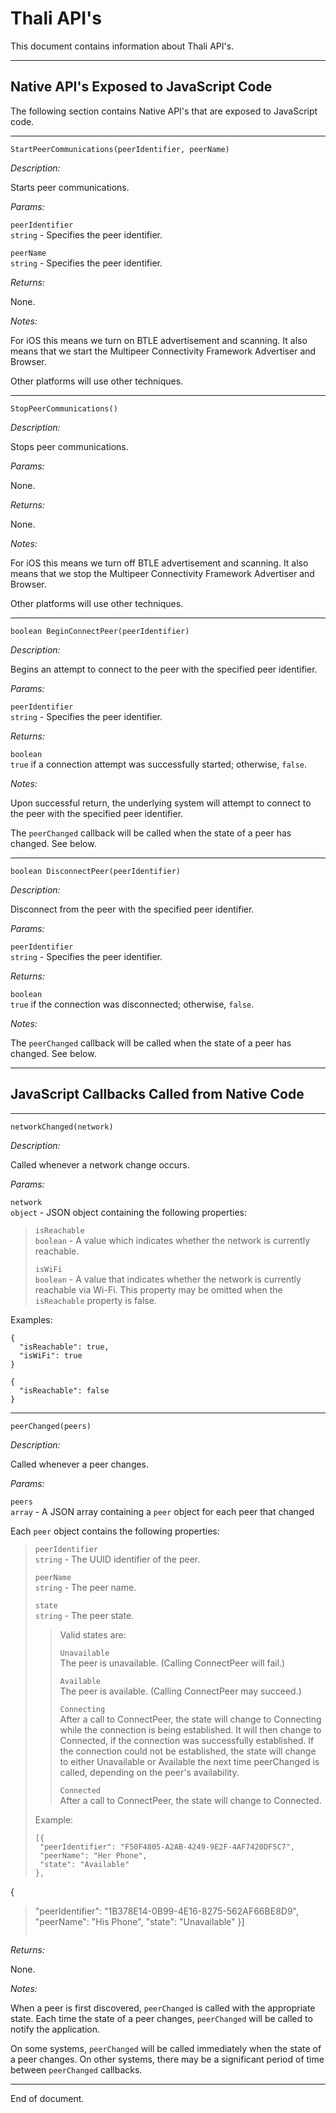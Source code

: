 # Thali API's
This document contains information about Thali API's.

---

## Native API's Exposed to JavaScript Code
The following section contains Native API's that are exposed to JavaScript code.

---
`StartPeerCommunications(peerIdentifier, peerName)`

*Description:*

Starts peer communications.

*Params:* 

`peerIdentifier`  
`string` - Specifies the peer identifier.

`peerName`  
`string` - Specifies the peer identifier.

*Returns:*

None. 

*Notes:* 

For iOS this means we turn on BTLE advertisement and scanning. It also means that we
start the Multipeer Connectivity Framework Advertiser and Browser.

Other platforms will use other techniques.

---
`StopPeerCommunications()`  

*Description:*   

Stops peer communications. 

*Params:* 

None.

*Returns:*

None. 

*Notes:* 

For iOS this means we turn off BTLE advertisement and scanning. It also means that we
stop the Multipeer Connectivity Framework Advertiser and Browser.

Other platforms will use other techniques.

---
`boolean BeginConnectPeer(peerIdentifier)`  

*Description:*   

Begins an attempt to connect to the peer with the specified peer identifier.

*Params:* 

`peerIdentifier`  
`string` - Specifies the peer identifier.

*Returns:*

`boolean`  
`true` if a connection attempt was successfully started; otherwise, `false`.

*Notes:* 

Upon successful return, the underlying system will attempt to connect to the peer 
with the specified peer identifier. 

The `peerChanged` callback will be called when the state of a peer has changed. See
below.

---
`boolean DisconnectPeer(peerIdentifier)`

*Description:*   

Disconnect from the peer with the specified peer identifier.

*Params:* 

`peerIdentifier`  
`string` - Specifies the peer identifier.

*Returns:*

`boolean`  
`true` if the connection was disconnected; otherwise, `false`.

*Notes:* 

The `peerChanged` callback will be called when the state of a peer has changed. See
below.

---

## JavaScript Callbacks Called from Native Code

---
`networkChanged(network)`

*Description:*   

Called whenever a network change occurs.

*Params:*

`network`  
`object` - JSON object containing the following properties:

>`isReachable`  
>`boolean` - A value which indicates whether the network is currently reachable.
>
>`isWiFi`  
>`boolean` - A value that indicates whether the network is currently reachable via Wi-Fi. This property may be omitted when the `isReachable` property is false.

Examples:

```
{
  "isReachable": true,
  "isWiFi": true
}

{
  "isReachable": false
}
```

---
`​peerChanged(peers)`

*Description:*   

Called whenever a peer changes.

*Params:*

`peers`  
`array` - A JSON array containing a `peer` object for each peer that changed

Each `peer` object contains the following properties:

>`peerIdentifier`  
>`string` - The UUID identifier of the peer.
>
>`peerName`  
>`string` - The peer name.
>
>`state`  
>`string` - The peer state.
>
>>Valid states are:
>>
>>`Unavailable`  
>>The peer is unavailable. (Calling ConnectPeer will fail.)
>>
>>`Available`  
>>The peer is available. (Calling ConnectPeer may succeed.)
>>
>>`Connecting`  
>>After a call to ConnectPeer, the state will change to Connecting while the
>>connection is being established. It will then  change to Connected, if the
>>connection was successfully established. If the connection could not be
>> established, the state will change to either Unavailable or Available the next
>> time peerChanged is called, depending on the peer's availability.
>>
>>`Connected`  
>>After a call to ConnectPeer, the state will change to Connected.
>
>Example:
>
>```
>[{
>  "peerIdentifier": "F50F4805-A2AB-4249-9E2F-4AF7420DF5C7",
>  "peerName": "Her Phone",
>  "state": "Available"
>},
{
>  "peerIdentifier": "1B378E14-0B99-4E16-8275-562AF66BE8D9",
>  "peerName": "His Phone",
>  "state": "Unavailable"
>}]
>```

*Returns:*

None. 

*Notes:* 

When a peer is first discovered, `peerChanged` is called with the appropriate state.
Each time the state of a peer changes, `peerChanged` will be called to notify the 
application.

On some systems, `peerChanged` will be called immediately when the state of a peer 
changes. On other systems, there may be a significant period of time between
`peerChanged` callbacks.

---
End of document.
